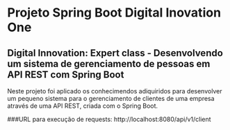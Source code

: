 # Projeto Spring Boot Digital Inovation One
## Digital Innovation: Expert class - Desenvolvendo um sistema de gerenciamento de pessoas em API REST com Spring Boot
Neste projeto foi aplicado os conhecimendos adiquiridos para desenvolver um pequeno sistema para o gerenciamento de clientes de uma empresa através de uma API REST, criada com o Spring Boot.

###URL para execução de requests:
http://localhost:8080/api/v1/client







